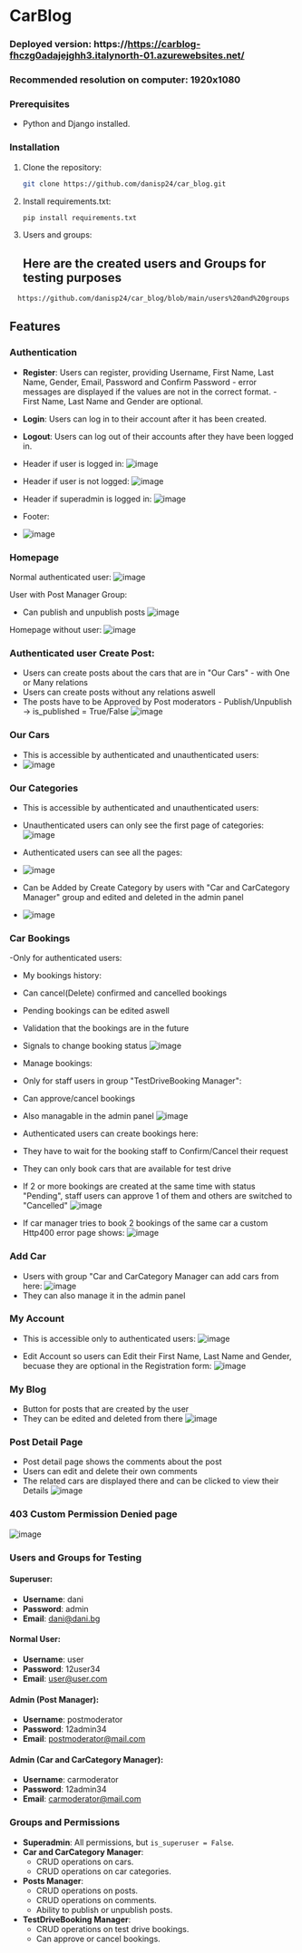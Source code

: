 # CarBlog

### Deployed version: https://https://carblog-fhczg0adajejghh3.italynorth-01.azurewebsites.net/
### Recommended resolution on computer: 1920x1080

### Prerequisites
- Python and Django installed.


### Installation
1. Clone the repository:
   ```sh
   git clone https://github.com/danisp24/car_blog.git
   ```

2. Install requirements.txt:
   ```sh
   pip install requirements.txt
   ```

3. Users and groups:
   ## Here are the created users and Groups for testing purposes
 ```sh
   https://github.com/danisp24/car_blog/blob/main/users%20and%20groups
   ```

## Features
### Authentication
- **Register**: Users can register, providing Username, First Name, Last Name, Gender, Email, Password and Confirm Password - error messages are displayed if the values are not in the correct format. - First Name, Last Name and Gender are optional.
- **Login**: Users can log in to their account after it has been created.
- **Logout**: Users can log out of their accounts after they have been logged in.

- Header if user is logged in:
![image](https://github.com/user-attachments/assets/0e02b22a-cd7c-4afb-b9d3-e10cefebba7f)

- Header if user is not logged:
![image](https://github.com/user-attachments/assets/c9f6d9a8-97ed-43e4-b08a-01b695836fef)

- Header if superadmin is logged in:
![image](https://github.com/user-attachments/assets/a7f7eb2f-825b-4928-8e23-fa12e718a0cf)

- Footer:
- ![image](https://github.com/user-attachments/assets/539c973c-2d11-48c8-af7b-80c27dcb1a70)

### Homepage

Normal authenticated user:
![image](https://github.com/user-attachments/assets/fe1b494a-db68-4488-8570-2ca4b90fd212)

User with Post Manager Group:
- Can publish and unpublish posts
![image](https://github.com/user-attachments/assets/80782da0-a5c5-4f2d-9861-24240d367579)

Homepage without user:
![image](https://github.com/user-attachments/assets/759b5fe6-8033-4dcd-ab10-8b17745088f3)

### Authenticated user Create Post:
- Users can create posts about the cars that are in "Our Cars" - with One or Many relations
- Users can create posts without any relations aswell
- The posts have to be Approved by Post moderators - Publish/Unpublish -> is_published = True/False
![image](https://github.com/user-attachments/assets/01b9e62b-33c9-4f67-9cc0-569b1e27fc01)

### Our Cars
- This is accessible by authenticated and unauthenticated users:
- ![image](https://github.com/user-attachments/assets/385eb92c-ac62-43f7-b40d-36ffe5ed0a5d)

### Our Categories
- This is accessible by authenticated and unauthenticated users:
- Unauthenticated users can only see the first page of categories:
![image](https://github.com/user-attachments/assets/972d4a34-5601-4905-98cc-459e0bd00c04)

- Authenticated users can see all the pages:
- ![image](https://github.com/user-attachments/assets/b5dafe71-c833-4ff2-830c-a4e460d850bc)


- Can be Added by Create Category by users with "Car and CarCategory Manager" group and edited and deleted in the admin panel
- ![image](https://github.com/user-attachments/assets/99cd6852-b785-4dbd-b32d-71ec52c4d32e)

  

### Car Bookings
-Only for authenticated users:
- My bookings history:
- Can cancel(Delete) confirmed and cancelled bookings
- Pending bookings can be edited aswell
- Validation that the bookings are in the future
- Signals to change booking status
![image](https://github.com/user-attachments/assets/bb532ef0-66af-4493-86f4-451c645e45a7)

- Manage bookings:
- Only for staff users in group "TestDriveBooking Manager":
- Can approve/cancel bookings
- Also managable in the admin panel
![image](https://github.com/user-attachments/assets/46044107-3f42-4990-add0-a53ff90e2f08)


- Authenticated users can create bookings here:
- They have to wait for the booking staff to Confirm/Cancel their request
- They can only book cars that are available for test drive
- If 2 or more bookings are created at the same time with status "Pending", staff users can approve 1 of them and others are switched to "Cancelled"
![image](https://github.com/user-attachments/assets/a5641bff-b7eb-496e-9ff8-ae8dc3703cd0)

- If car manager tries to book 2 bookings of the same car a custom Http400 error page shows:
![image](https://github.com/user-attachments/assets/ed9c02eb-0a5a-4d05-9249-43fd138136c5)


### Add Car
- Users with group "Car and CarCategory Manager can add cars from here:
![image](https://github.com/user-attachments/assets/e9e433db-8049-4ed7-95cd-e79f82d6025f)
- They can also manage it in the admin panel


### My Account
- This is accessible only to authenticated users:
![image](https://github.com/user-attachments/assets/7190cf0f-1f29-4805-8e3f-953c888f51fc)

- Edit Account so users can Edit their First Name, Last Name and Gender, becuase they are optional in the Registration form:
![image](https://github.com/user-attachments/assets/9ca0fb9e-a023-45e0-90a5-bf6b55fd04e8)

### My Blog
- Button for posts that are created by the user
- They can be edited and deleted from there
![image](https://github.com/user-attachments/assets/966e8374-b62f-43f1-a266-1df171f2f8cb)

### Post Detail Page
- Post detail page shows the comments about the post
- Users can edit and delete their own comments
- The related cars are displayed there and can be clicked to view their Details
![image](https://github.com/user-attachments/assets/146e9349-0fb4-4709-80e8-3add60d97997)


### 403 Custom Permission Denied page
![image](https://github.com/user-attachments/assets/c98ed037-2cfd-4815-9f87-e708546c1da3)


### Users and Groups for Testing

#### Superuser:
- **Username**: dani
- **Password**: admin
- **Email**: dani@dani.bg

#### Normal User:
- **Username**: user
- **Password**: 12user34
- **Email**: user@user.com

#### Admin (Post Manager):
- **Username**: postmoderator
- **Password**: 12admin34
- **Email**: postmoderator@mail.com

#### Admin (Car and CarCategory Manager):
- **Username**: carmoderator
- **Password**: 12admin34
- **Email**: carmoderator@mail.com

### Groups and Permissions

- **Superadmin**: All permissions, but `is_superuser = False`.
- **Car and CarCategory Manager**: 
  - CRUD operations on cars.
  - CRUD operations on car categories.
- **Posts Manager**:
  - CRUD operations on posts.
  - CRUD operations on comments.
  - Ability to publish or unpublish posts.
- **TestDriveBooking Manager**:
  - CRUD operations on test drive bookings.
  - Can approve or cancel bookings.





  





